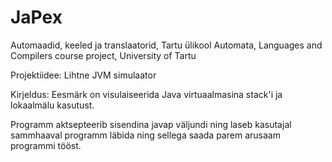 JaPex
=====

Automaadid, keeled ja translaatorid, Tartu ülikool
Automata, Languages and Compilers course project, University of Tartu

Projektiidee: Lihtne JVM simulaator

Kirjeldus:
Eesmärk on visulaiseerida Java virtuaalmasina stack'i ja lokaalmälu kasutust.

Programm aktsepteerib sisendina javap väljundi ning laseb kasutajal sammhaaval programm läbida ning sellega saada parem arusaam programmi tööst.
